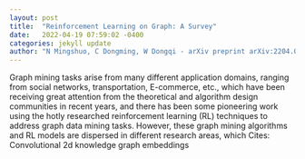 ```yaml
---
layout: post
title:  "Reinforcement Learning on Graph: A Survey"
date:   2022-04-19 07:59:02 -0400
categories: jekyll update
author: "N Mingshuo, C Dongming, W Dongqi - arXiv preprint arXiv:2204.06127, 2022"
---
```

Graph mining tasks arise from many different application domains, ranging from social networks, transportation, E-commerce, etc., which have been receiving great attention from the theoretical and algorithm design communities in recent years, and there has been some pioneering work using the hotly researched reinforcement learning (RL) techniques to address graph data mining tasks. However, these graph mining algorithms and RL models are dispersed in different research areas, which Cites: Convolutional 2d knowledge graph embeddings